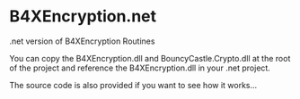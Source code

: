 # B4XEncryption.net
.net version of B4XEncryption Routines

You can copy the B4XEncryption.dll and BouncyCastle.Crypto.dll at the root of the project and reference the B4XEncryption.dll in your .net project.

The source code is also provided if you want to see how it works...

